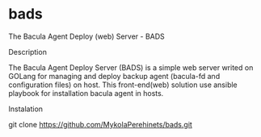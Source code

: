 # bads
The Bacula Agent Deploy (web) Server - BADS

Description

The Bacula Agent Deploy Server (BADS) is a simple web server writed on GOLang for managing and deploy backup agent (bacula-fd and configuration files) on host.
This front-end(web) solution use ansible playbook for installation bacula agent in hosts.

Instalation

git clone https://github.com/MykolaPerehinets/bads.git


